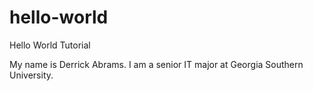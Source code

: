 # hello-world
Hello World Tutorial

My name is Derrick Abrams. I am a senior IT major at Georgia Southern University.
